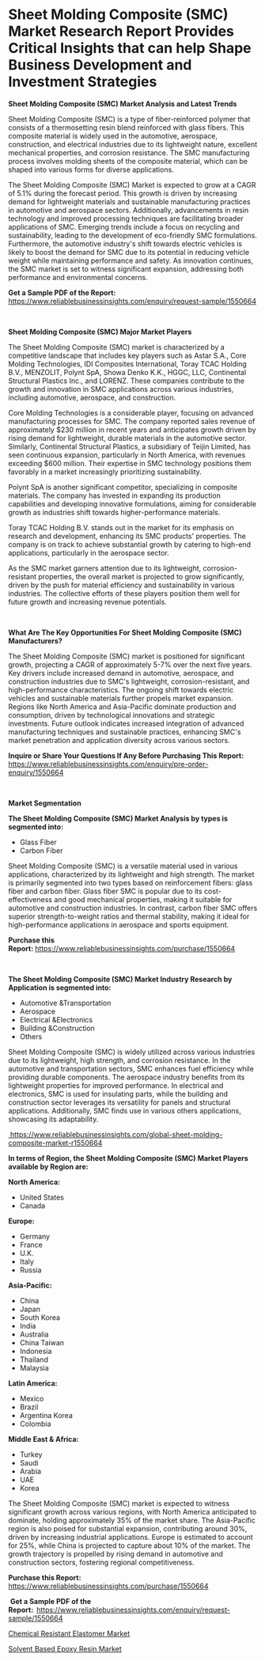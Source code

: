 <p><h1>Sheet Molding Composite (SMC) Market Research Report Provides Critical Insights that can help Shape Business Development and Investment Strategies</h1></p><p><strong>Sheet Molding Composite (SMC) Market Analysis and Latest Trends</strong></p>
<p><p>Sheet Molding Composite (SMC) is a type of fiber-reinforced polymer that consists of a thermosetting resin blend reinforced with glass fibers. This composite material is widely used in the automotive, aerospace, construction, and electrical industries due to its lightweight nature, excellent mechanical properties, and corrosion resistance. The SMC manufacturing process involves molding sheets of the composite material, which can be shaped into various forms for diverse applications.</p><p>The Sheet Molding Composite (SMC) Market is expected to grow at a CAGR of 5.1% during the forecast period. This growth is driven by increasing demand for lightweight materials and sustainable manufacturing practices in automotive and aerospace sectors. Additionally, advancements in resin technology and improved processing techniques are facilitating broader applications of SMC. Emerging trends include a focus on recycling and sustainability, leading to the development of eco-friendly SMC formulations. Furthermore, the automotive industry's shift towards electric vehicles is likely to boost the demand for SMC due to its potential in reducing vehicle weight while maintaining performance and safety. As innovation continues, the SMC market is set to witness significant expansion, addressing both performance and environmental concerns.</p></p>
<p><strong>Get a Sample PDF of the Report:&nbsp;</strong> <a href="https://www.reliablebusinessinsights.com/enquiry/request-sample/1550664?utm_campaign=75&utm_medium=2&utm_source=Github&utm_content=ia&utm_term=01022025&utm_id=sheet-molding-composite-smc">https://www.reliablebusinessinsights.com/enquiry/request-sample/1550664</a></p>
<p>&nbsp;</p>
<p><strong>Sheet Molding Composite (SMC) Major Market Players</strong></p>
<p><p>The Sheet Molding Composite (SMC) market is characterized by a competitive landscape that includes key players such as Astar S.A., Core Molding Technologies, IDI Composites International, Toray TCAC Holding B.V., MENZOLIT, Polynt SpA, Showa Denko K.K., HGGC, LLC, Continental Structural Plastics Inc., and LORENZ. These companies contribute to the growth and innovation in SMC applications across various industries, including automotive, aerospace, and construction.</p><p>Core Molding Technologies is a considerable player, focusing on advanced manufacturing processes for SMC. The company reported sales revenue of approximately $230 million in recent years and anticipates growth driven by rising demand for lightweight, durable materials in the automotive sector. Similarly, Continental Structural Plastics, a subsidiary of Teijin Limited, has seen continuous expansion, particularly in North America, with revenues exceeding $600 million. Their expertise in SMC technology positions them favorably in a market increasingly prioritizing sustainability.</p><p>Polynt SpA is another significant competitor, specializing in composite materials. The company has invested in expanding its production capabilities and developing innovative formulations, aiming for considerable growth as industries shift towards higher-performance materials.</p><p>Toray TCAC Holding B.V. stands out in the market for its emphasis on research and development, enhancing its SMC products' properties. The company is on track to achieve substantial growth by catering to high-end applications, particularly in the aerospace sector.</p><p>As the SMC market garners attention due to its lightweight, corrosion-resistant properties, the overall market is projected to grow significantly, driven by the push for material efficiency and sustainability in various industries. The collective efforts of these players position them well for future growth and increasing revenue potentials.</p></p>
<p>&nbsp;</p>
<p><strong>What Are The Key Opportunities For Sheet Molding Composite (SMC) Manufacturers?</strong></p>
<p><p>The Sheet Molding Composite (SMC) market is positioned for significant growth, projecting a CAGR of approximately 5-7% over the next five years. Key drivers include increased demand in automotive, aerospace, and construction industries due to SMC's lightweight, corrosion-resistant, and high-performance characteristics. The ongoing shift towards electric vehicles and sustainable materials further propels market expansion. Regions like North America and Asia-Pacific dominate production and consumption, driven by technological innovations and strategic investments. Future outlook indicates increased integration of advanced manufacturing techniques and sustainable practices, enhancing SMC's market penetration and application diversity across various sectors.</p></p>
<p><strong>Inquire or Share Your Questions If Any Before Purchasing This Report:</strong> <a href="https://www.reliablebusinessinsights.com/enquiry/pre-order-enquiry/1550664?utm_campaign=75&utm_medium=2&utm_source=Github&utm_content=ia&utm_term=01022025&utm_id=sheet-molding-composite-smc">https://www.reliablebusinessinsights.com/enquiry/pre-order-enquiry/1550664</a></p>
<p>&nbsp;</p>
<p><strong>Market Segmentation</strong></p>
<p><strong>The Sheet Molding Composite (SMC) Market Analysis by types is segmented into:</strong></p>
<p><ul><li>Glass Fiber</li><li>Carbon Fiber</li></ul></p>
<p><p>Sheet Molding Composite (SMC) is a versatile material used in various applications, characterized by its lightweight and high strength. The market is primarily segmented into two types based on reinforcement fibers: glass fiber and carbon fiber. Glass fiber SMC is popular due to its cost-effectiveness and good mechanical properties, making it suitable for automotive and construction industries. In contrast, carbon fiber SMC offers superior strength-to-weight ratios and thermal stability, making it ideal for high-performance applications in aerospace and sports equipment.</p></p>
<p><strong>Purchase this Report:&nbsp;</strong><a href="https://www.reliablebusinessinsights.com/purchase/1550664?utm_campaign=75&utm_medium=2&utm_source=Github&utm_content=ia&utm_term=01022025&utm_id=sheet-molding-composite-smc">https://www.reliablebusinessinsights.com/purchase/1550664</a></p>
<p>&nbsp;</p>
<p><strong>The Sheet Molding Composite (SMC) Market Industry Research by Application is segmented into:</strong></p>
<p><ul><li>Automotive &Transportation</li><li>Aerospace</li><li>Electrical &Electronics</li><li>Building &Construction</li><li>Others</li></ul></p>
<p><p>Sheet Molding Composite (SMC) is widely utilized across various industries due to its lightweight, high strength, and corrosion resistance. In the automotive and transportation sectors, SMC enhances fuel efficiency while providing durable components. The aerospace industry benefits from its lightweight properties for improved performance. In electrical and electronics, SMC is used for insulating parts, while the building and construction sector leverages its versatility for panels and structural applications. Additionally, SMC finds use in various others applications, showcasing its adaptability.</p></p>
<p><a href="https://www.reliablebusinessinsights.com/global-sheet-molding-composite-market-r1550664?utm_campaign=75&utm_medium=2&utm_source=Github&utm_content=ia&utm_term=01022025&utm_id=sheet-molding-composite-smc">&nbsp;https://www.reliablebusinessinsights.com/global-sheet-molding-composite-market-r1550664</a></p>
<p><strong>In terms of Region, the Sheet Molding Composite (SMC) Market Players available by Region are:</strong></p>
<p>
    <p> <strong> North America: </strong>
        <ul>
            <li>United States</li>
            <li>Canada</li>
        </ul>
        </p> 
    <p> <strong> Europe: </strong>
        <ul>
            <li>Germany</li>
            <li>France</li>
            <li>U.K.</li>
            <li>Italy</li>
            <li>Russia</li>
        </ul>
        </p> 
    <p> <strong> Asia-Pacific: </strong>
        <ul>
            <li>China</li>
            <li>Japan</li>
            <li>South Korea</li>
            <li>India</li>
            <li>Australia</li>
            <li>China Taiwan</li>
            <li>Indonesia</li>
            <li>Thailand</li>
            <li>Malaysia</li>
        </ul>
        </p> 
    <p> <strong> Latin America: </strong>
        <ul>
            <li>Mexico</li>
            <li>Brazil</li>
            <li>Argentina Korea</li>
            <li>Colombia</li>
        </ul>
        </p> 
    <p> <strong> Middle East & Africa: </strong>
        <ul>
            <li>Turkey</li>
            <li>Saudi</li>
            <li>Arabia</li>
            <li>UAE</li>
            <li>Korea</li>
        </ul>
    </p>
    </p>
<p><p>The Sheet Molding Composite (SMC) market is expected to witness significant growth across various regions, with North America anticipated to dominate, holding approximately 35% of the market share. The Asia-Pacific region is also poised for substantial expansion, contributing around 30%, driven by increasing industrial applications. Europe is estimated to account for 25%, while China is projected to capture about 10% of the market. The growth trajectory is propelled by rising demand in automotive and construction sectors, fostering regional competitiveness.</p></p>
<p><strong>Purchase this Report: </strong><a href="https://www.reliablebusinessinsights.com/purchase/1550664?utm_campaign=75&utm_medium=2&utm_source=Github&utm_content=ia&utm_term=01022025&utm_id=sheet-molding-composite-smc">https://www.reliablebusinessinsights.com/purchase/1550664</a></p>
<p>&nbsp;<strong>Get a Sample PDF of the Report:&nbsp;&nbsp;</strong><a href="https://www.reliablebusinessinsights.com/enquiry/request-sample/1550664?utm_campaign=75&utm_medium=2&utm_source=Github&utm_content=ia&utm_term=01022025&utm_id=sheet-molding-composite-smc">https://www.reliablebusinessinsights.com/enquiry/request-sample/1550664</a></p>
<p><strong></strong></p>
<p><p><a href="https://github.com/supicweg/Market-Research-Report-List-1/blob/main/chemical-resistant-elastomer-market.md?utm_campaign=75&utm_medium=2&utm_source=Github&utm_content=ia&utm_term=01022025&utm_id=sheet-molding-composite-smc">Chemical Resistant Elastomer Market</a></p><p><a href="https://github.com/juniordelafrance/Market-Research-Report-List-5/blob/main/solvent-based-epoxy-resin-market.md?utm_campaign=75&utm_medium=2&utm_source=Github&utm_content=ia&utm_term=01022025&utm_id=sheet-molding-composite-smc">Solvent Based Epoxy Resin Market</a></p></p>